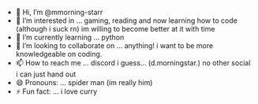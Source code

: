 - 👋 Hi, I’m @mmorning-starr
- 👀 I’m interested in ... gaming, reading and now learning how to code (although i suck rn) im willing to become better at it with time
- 🌱 I’m currently learning ... python
- 💞️ I’m looking to collaborate on ... anything! i want to be more knowledgeable on coding.
- 📫 How to reach me ... discord i guess... (d.morningstar.) no other social i can just hand out
- 😄 Pronouns: ... spider man (im really him)
- ⚡ Fun fact: ... i love curry

<!---
mmorning-starr/mmorning-starr is a ✨ special ✨ repository because its `README.md` (this file) appears on your GitHub profile.
You can click the Preview link to take a look at your changes.
--->
